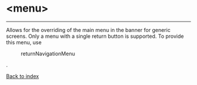# \<menu>

---

Allows for the overriding of the main menu in the banner for generic screens. Only a menu with a single return button is supported. To provide this menu, use <menu>returnNavigationMenu</menu>.

[Back to index](./README.md)